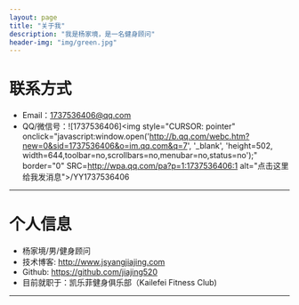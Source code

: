 ```yaml
---
layout: page
title: "关于我"
description: "我是杨家境，是一名健身顾问"
header-img: "img/green.jpg"
---
```





# 联系方式

*   Email：1737536406@qq.com
*   QQ/微信号：![1737536406]<img  style="CURSOR: pointer" onclick="javascript:window.open('http://b.qq.com/webc.htm?new=0&sid=1737536406&o=im.qq.com&q=7', '_blank', 'height=502, width=644,toolbar=no,scrollbars=no,menubar=no,status=no');"  border="0" SRC=http://wpa.qq.com/pa?p=1:1737536406:1 alt="点击这里给我发消息">/YY1737536406  

* * *

# 个人信息

*   杨家境/男/健身顾问
*   技术博客: <http://www.jsyangjiajing.com>
*   Github: <https://github.com/jiajing520>
*   目前就职于：凯乐菲健身俱乐部（Kailefei Fitness Club)

* * *
